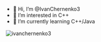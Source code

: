- 👋 Hi, I’m @IvanChernenko3
- 👀 I’m interested in C++
- 🌱 I’m currently learning C++/Java

<p>&nbsp;<img align="center" src="https://github-readme-stats.vercel.app/api?username=ivanchernenko3&show_icons=true&locale=en" alt="ivanchernenko3" /></p>
<!---
IvanChernenko3/IvanChernenko3 is a ✨ special ✨ repository because its `README.md` (this file) appears on your GitHub profile.
You can click the Preview link to take a look at your changes.
--->
